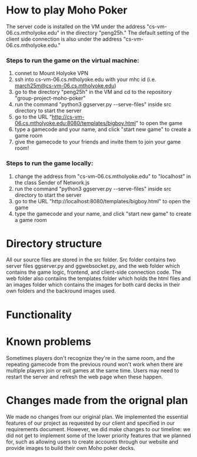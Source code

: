 # How to play Moho Poker 
The server code is installed on the VM under the address "cs-vm-06.cs.mtholyoke.edu" in the directory "peng25h." The default setting of the client side connection is also under the address "cs-vm-06.cs.mtholyoke.edu."

### Steps to run the game on the virtual machine:
   1. connet to  Mount Holyoke VPN
   2. ssh into cs-vm-06.cs.mtholyoke.edu with your mhc id (i.e. march25m@cs-vm-06.cs.mtholyoke.edu)
   3. go to the directory "peng25h" in the VM and cd to the repository "group-project-moho-poker"
   4. run the command "python3 ggserver.py --serve-files" inside src directory to start the server
   5. go to the URL "http://cs-vm-06.cs.mtholyoke.edu:8080/templates/bigboy.html" to open the game
   6. type a gamecode and your name, and click "start new game" to create a game room
   7. give the gamecode to your friends and invite them to join your game room!   

### Steps to run the game locally:
   1. change the address from "cs-vm-06.cs.mtholyoke.edu" to "localhost" in the class Sender of Network.js
   2. run the command "python3 ggserver.py --serve-files" inside src directory to start the server
   3. go to the URL "http://localhost:8080/templates/bigboy.html" to open the game
   4. type the gamecode and your name, and click "start new game" to create a game room

# Directory structure
All our source files are stored in the src folder. Src folder contains two server files ggserver.py and ggwebsocket.py, and the web folder which contains the game logic, frontend, and client-side connection code. The web folder also contaiins the templates folder which holds the html files and an images folder which contains the images for both card decks in their own folders and the backround images used.

# Functionality

# Known problems
Sometimes players don't recognize they're in the same room, and the repeating gamecode from the previous round won't work when there are multiple players join or exit games at the same time. Users may need to restart the server and refresh the web page when these happen. 

# Changes made from the orignal plan
We made no changes from our original plan. We implemented the essential features of our project as requested by our client and specified in our requirements document. However, we did make changes to our timeline: we did not get to implement some of the lower priority features that we planned for, such as allowing users to create accounts through our website and provide images to build their own Moho poker decks.
